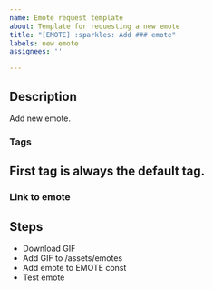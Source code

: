 ```yaml
---
name: Emote request template
about: Template for requesting a new emote
title: "[EMOTE] :sparkles: Add ### emote"
labels: new emote
assignees: ''

---
```


## Description
Add new emote.

### Tags
First tag is always the default tag.
- 

### Link to emote

## Steps
- Download GIF
- Add GIF to /assets/emotes
- Add emote to EMOTE const
- Test emote
